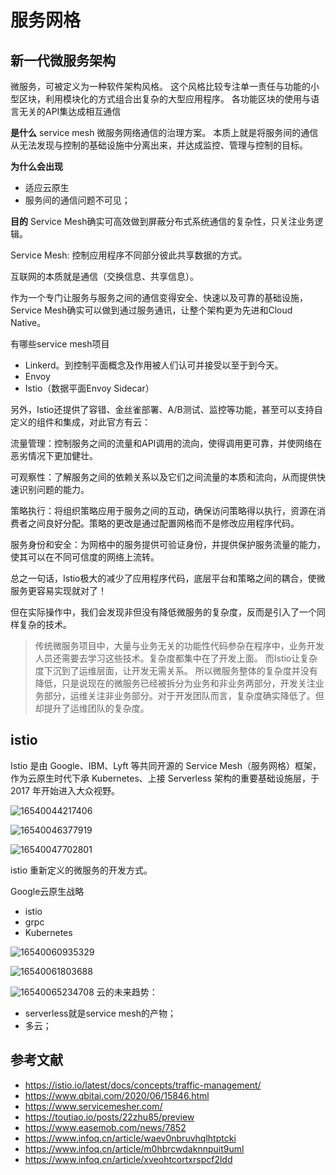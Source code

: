 # 服务网格

## 新一代微服务架构

微服务，可被定义为一种软件架构风格。
这个风格比较专注单一责任与功能的小型区块，利用模块化的方式组合出复杂的大型应用程序。
各功能区块的使用与语言无关的API集达成相互通信

**是什么**
service mesh 微服务网络通信的治理方案。
本质上就是将服务间的通信从无法发现与控制的基础设施中分离出来，并达成监控、管理与控制的目标。

**为什么会出现**
- 适应云原生
- 服务间的通信问题不可见；

**目的**
Service Mesh确实可高效做到屏蔽分布式系统通信的复杂性，只关注业务逻辑。


Service Mesh: 控制应用程序不同部分彼此共享数据的方式。

互联网的本质就是通信（交换信息、共享信息）。

作为一个专门让服务与服务之间的通信变得安全、快速以及可靠的基础设施，Service Mesh确实可以做到通过服务通讯，让整个架构更为先进和Cloud Native。

有哪些service mesh项目
- Linkerd。到控制平面概念及作用被人们认可并接受以至于到今天。
- Envoy
- Istio（数据平面Envoy Sidecar）


另外，Istio还提供了容错、金丝雀部署、A/B测试、监控等功能，甚至可以支持自定义的组件和集成，对此官方有云：

流量管理：控制服务之间的流量和API调用的流向，使得调用更可靠，并使网络在恶劣情况下更加健壮。

可观察性：了解服务之间的依赖关系以及它们之间流量的本质和流向，从而提供快速识别问题的能力。

策略执行：将组织策略应用于服务之间的互动，确保访问策略得以执行，资源在消费者之间良好分配。策略的更改是通过配置网格而不是修改应用程序代码。

服务身份和安全：为网格中的服务提供可验证身份，并提供保护服务流量的能力，使其可以在不同可信度的网络上流转。

总之一句话，Istio极大的减少了应用程序代码，底层平台和策略之间的耦合，使微服务更容易实现就对了！

但在实际操作中，我们会发现非但没有降低微服务的复杂度，反而是引入了一个同样复杂的技术。

> 传统微服务项目中，大量与业务无关的功能性代码参杂在程序中，业务开发人员还需要去学习这些技术。复杂度都集中在了开发上面。
> 而Istio让复杂度下沉到了运维层面，让开发无需关系。
> 所以微服务整体的复杂度并没有降低，只是说现在的微服务已经被拆分为业务和非业务两部分，开发关注业务部分，运维关注非业务部分。对于开发团队而言，复杂度确实降低了。但却提升了运维团队的复杂度。


## istio
Istio 是由 Google、IBM、Lyft 等共同开源的 Service Mesh（服务网格）框架，作为云原生时代下承 Kubernetes、上接 Serverless 架构的重要基础设施层，于 2017 年开始进入大众视野。


![16540044217406](https://mweblwm.oss-cn-beijing.aliyuncs.com/2022/05/31/16540044217406.jpg)




![16540046377919](https://mweblwm.oss-cn-beijing.aliyuncs.com/2022/05/31/16540046377919.jpg)


![16540047702801](https://mweblwm.oss-cn-beijing.aliyuncs.com/2022/05/31/16540047702801.jpg)

istio 重新定义的微服务的开发方式。

Google云原生战略

- istio
- grpc
- Kubernetes



![16540060935329](https://mweblwm.oss-cn-beijing.aliyuncs.com/2022/05/31/16540060935329.jpg)


![16540061803688](https://mweblwm.oss-cn-beijing.aliyuncs.com/2022/05/31/16540061803688.jpg)




![16540065234708](https://mweblwm.oss-cn-beijing.aliyuncs.com/2022/05/31/16540065234708.jpg)
云的未来趋势：

- serverless就是service mesh的产物；
- 多云；


## 参考文献

- https://istio.io/latest/docs/concepts/traffic-management/
- https://www.qbitai.com/2020/06/15846.html
- https://www.servicemesher.com/
- https://toutiao.io/posts/22zhu85/preview
- https://www.easemob.com/news/7852
- https://www.infoq.cn/article/waev0nbruvhqlhtptcki
- https://www.infoq.cn/article/m0hbrcwdaknnpuit9uml
- https://www.infoq.cn/article/xveohtcortxrspcf2ldd